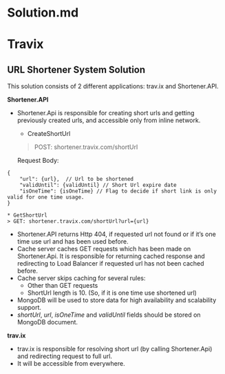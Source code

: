 # Solution.md
# Travix
## URL Shortener System Solution

This solution consists of 2 different applications: trav.ix and Shortener.API.

**Shortener.API**

* Shortener.Api is responsible for creating short urls and getting previously created urls, and accessible only from inline network.
	* CreateShortUrl

	> POST: shortener.travix.com/shortUrl

	Request Body: 
```
{
	"url": {url},  // Url to be shortened
	"validUntil": {validUntil} // Short Url expire date
	"isOneTime": {isOneTime} // Flag to decide if short link is only valid for one time usage.
}		
```
	* GetShortUrl
	> GET: shortener.travix.com/shortUrl?url={url}

* Shortener.API returns Http 404, if requested url not found or if it’s one time use url and has been used before. 
* Cache server caches GET requests which has been made on Shortener.Api. It is responsible for returning cached response and redirecting to Load Balancer if requested url has not been cached before.
* Cache server skips caching for several rules:
	* Other than GET requests
	* ShortUrl length is 10. (So, if it is one time use shortened url)
* MongoDB will be used to store data for high availability and scalability support.
* *shortUrl*, *url*, *isOneTime* and *validUntil* fields should be stored on MongoDB document.

**trav.ix**
* trav.ix is responsible for resolving short url (by calling Shortener.Api) and redirecting request to full url.
* It will be accessible from everywhere. 